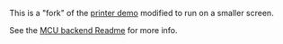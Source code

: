 <!-- Copyright © SixtyFPS GmbH <info@slint.dev> ; SPDX-License-Identifier: GPL-3.0-only OR LicenseRef-Slint-Royalty-free-1.1 OR LicenseRef-Slint-commercial -->
This is a "fork" of the [printer demo](../printerdemo/) modified to run on a smaller screen.

See the [MCU backend Readme](../mcu-board-support) for more info.
